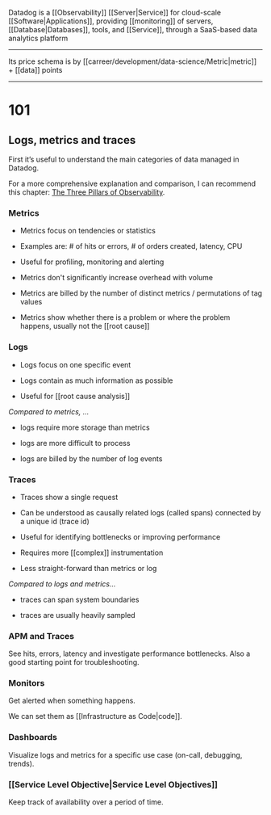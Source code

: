 Datadog is a [[Observability]] [[Server|Service]] for cloud-scale [[Software|Applications]], providing [[monitoring]] of servers, [[Database|Databases]], tools, and [[Service]], through a SaaS-based data analytics platform

---

Its price schema is by [[carreer/development/data-science/Metric|metric]] + [[data]] points

---

# 101

## Logs, metrics and traces

First it’s useful to understand the main categories of data managed in Datadog.

For a more comprehensive explanation and comparison, I can recommend this chapter: [The Three Pillars of Observability](https://learning.oreilly.com/library/view/distributed-systems-observability/9781492033431/ch04.html "https://learning.oreilly.com/library/view/distributed-systems-observability/9781492033431/ch04.html").

### Metrics

-   Metrics focus on tendencies or statistics
    
-   Examples are: # of hits or errors, # of orders created, latency, CPU
    
-   Useful for profiling, monitoring and alerting
    
-   Metrics don't significantly increase overhead with volume
    
-   Metrics are billed by the number of distinct metrics / permutations of tag values
    
-   Metrics show whether there is a problem or where the problem happens, usually not the [[root cause]]
    

### Logs

-   Logs focus on one specific event
    
-   Logs contain as much information as possible
    
-   Useful for [[root cause analysis]]
    

_Compared to metrics, ..._

-   logs require more storage than metrics
    
-   logs are more difficult to process
    
-   logs are billed by the number of log events
    

### Traces

-   Traces show a single request
    
-   Can be understood as causally related logs (called spans) connected by a unique id (trace id)
    
-   Useful for identifying bottlenecks or improving performance
    
-   Requires more [[complex]] instrumentation
    
-   Less straight-forward than metrics or log
    

_Compared to logs and metrics..._

-   traces can span system boundaries
    
-   traces are usually heavily sampled
    
### APM and Traces

See hits, errors, latency and investigate performance bottlenecks. Also a good starting point for troubleshooting.

### Monitors

Get alerted when something happens.

We can set them as [[Infrastructure as Code|code]].
    

### Dashboards

Visualize logs and metrics for a specific use case (on-call, debugging, trends).

### [[Service Level Objective|Service Level Objectives]]

Keep track of availability over a period of time.